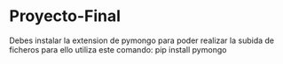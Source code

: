 # Proyecto-Final

Debes instalar la extension de pymongo para poder realizar la subida de ficheros para ello utiliza este comando: pip install pymongo
